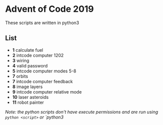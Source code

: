 # Advent of Code 2019

These scripts are written in python3

## List

* **1** calculate fuel
* **2** intcode computer 1202
* **3** wiring
* **4** valid password
* **5** intcode computer modes 5-8
* **7** orbits
* **7** intcode computer feedback
* **8** image layers
* **9** intcode computer relative mode
* **10** laser asteroids
* **11** robot painter

*Note: the python scripts don't have execute permissions and are run using `python <script>` or `python3 <script>*

## Links

* [Advent of Code 2019](https://adventofcode.com/2019)

